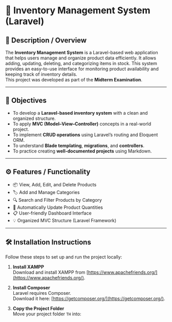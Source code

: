 # 🧾 Inventory Management System (Laravel)

## 📖 Description / Overview
The **Inventory Management System** is a Laravel-based web application that helps users manage and organize product data efficiently. It allows adding, updating, deleting, and categorizing items in stock. This system provides an easy-to-use interface for monitoring product availability and keeping track of inventory details.  
This project was developed as part of the **Midterm Examination**.

---

## 🎯 Objectives
- To develop a **Laravel-based inventory system** with a clean and organized structure.
- To apply **MVC (Model–View–Controller)** concepts in a real-world project.
- To implement **CRUD operations** using Laravel’s routing and Eloquent ORM.
- To understand **Blade templating**, **migrations**, and **controllers**.
- To practice creating **well-documented projects** using Markdown.

---

## ⚙️ Features / Functionality
- 📦 View, Add, Edit, and Delete Products  
- 🏷️ Add and Manage Categories  
- 🔍 Search and Filter Products by Category  
- 🧮 Automatically Update Product Quantities  
- 📋 User-friendly Dashboard Interface  
- 💡 Organized MVC Structure (Laravel Framework)  

---

## 🛠️ Installation Instructions

Follow these steps to set up and run the project locally:

1. **Install XAMPP**  
   Download and install XAMPP from [https://www.apachefriends.org/](https://www.apachefriends.org/).

2. **Install Composer**  
   Laravel requires Composer.  
   Download it here: [https://getcomposer.org/](https://getcomposer.org/).

3. **Copy the Project Folder**  
   Move your project folder `TH` into:
